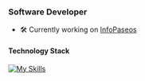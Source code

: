### Software Developer

- 🛠️ Currently working on [InfoPaseos](https://infopaseos.com)  

#### Technology Stack
[![My Skills](https://skillicons.dev/icons?i=react,tailwind,nextjs,vercel,supabase,ts&theme=dark)](https://skillicons.dev)

